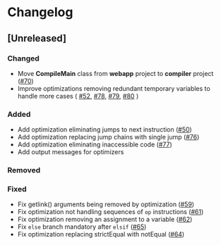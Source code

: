 # Changelog

## [Unreleased]

### Changed

- Move **CompileMain** class from **webapp** project to **compiler** project ([#70](https://github.com/francois/mindcode/issues/70))
- Improve optimizations removing redundant temporary variables to handle more cases (
[#52](https://github.com/francois/mindcode/issues/52),
[#78](https://github.com/francois/mindcode/pull/78),
[#79](https://github.com/francois/mindcode/pull/79),
[#80](https://github.com/francois/mindcode/pull/80)
)


### Added

- Add optimization eliminating jumps to next instruction ([#50](https://github.com/francois/mindcode/issues/50))
- Add optimization replacing jump chains with single jump ([#76](https://github.com/francois/mindcode/pull/76))
- Add optimization eliminating inaccessible code ([#77](https://github.com/francois/mindcode/pull/77))
- Add output messages for optimizers

### Removed

### Fixed

- Fix getlink() arguments being removed by optimization ([#59](https://github.com/francois/mindcode/issues/59))
- Fix optimization not handling sequences of `op` instructions ([#61](https://github.com/francois/mindcode/pull/61))
- Fix optimization removing an assignment to a variable ([#62](https://github.com/francois/mindcode/issues/62))
- Fix `else` branch mandatory after `elsif` ([#65](https://github.com/francois/mindcode/issues/65))
- Fix optimization replacing strictEqual with notEqual ([#64](https://github.com/francois/mindcode/issues/64))


